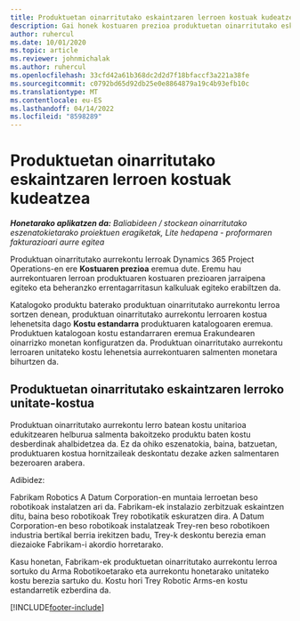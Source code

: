 ```yaml
---
title: Produktuetan oinarritutako eskaintzaren lerroen kostuak kudeatzea
description: Gai honek kostuaren prezioa produktuetan oinarritutako eskaintzaren lerroari aplikatzeari buruzko lerroei buruzko informazioa ematen du.
author: ruhercul
ms.date: 10/01/2020
ms.topic: article
ms.reviewer: johnmichalak
ms.author: ruhercul
ms.openlocfilehash: 33cfd42a61b368dc2d2d7f18bfaccf3a221a38fe
ms.sourcegitcommit: c0792bd65d92db25e0e8864879a19c4b93efb10c
ms.translationtype: MT
ms.contentlocale: eu-ES
ms.lasthandoff: 04/14/2022
ms.locfileid: "8598289"
---
```

# <a name="costing-product-based-quote-lines"></a>Produktuetan oinarritutako eskaintzaren lerroen kostuak kudeatzea

_**Honetarako aplikatzen da:** Baliabideen / stockean oinarritutako eszenatokietarako proiektuen eragiketak, Lite hedapena - proformaren fakturazioari aurre egitea_


Produktuan oinarritutako aurrekontu lerroak Dynamics 365 Project Operations-en ere **Kostuaren prezioa** eremua dute. Eremu hau aurrekontuaren lerroan produktuaren kostuaren prezioaren jarraipena egiteko eta beheranzko errentagarritasun kalkuluak egiteko erabiltzen da.

Katalogoko produktu baterako produktuan oinarritutako aurrekontu lerroa sortzen denean, produktuan oinarritutako aurrekontu lerroaren kostua lehenetsita dago **Kostu estandarra** produktuaren katalogoaren eremua. Produktuen katalogoan kostu estandarraren eremua Erakundearen oinarrizko monetan konfiguratzen da. Produktuan oinarritutako aurrekontu lerroaren unitateko kostu lehenetsia aurrekontuaren salmenten monetara bihurtzen da.

## <a name="unit-cost-on-a-product-based-quote-line"></a>Produktuetan oinarritutako eskaintzaren lerroko unitate-kostua

Produktuan oinarritutako aurrekontu lerro batean kostu unitarioa edukitzearen helburua salmenta bakoitzeko produktu baten kostu desberdinak ahalbidetzea da. Ez da ohiko eszenatokia, baina, batzuetan, produktuaren kostua hornitzaileak deskontatu dezake azken salmentaren bezeroaren arabera.

Adibidez:

Fabrikam Robotics A Datum Corporation-en muntaia lerroetan beso robotikoak instalatzen ari da. Fabrikam-ek instalazio zerbitzuak eskaintzen ditu, baina beso robotikoak Trey robotikatik eskuratzen dira. A Datum Corporation-en beso robotikoak instalatzeak Trey-ren beso robotikoen industria bertikal berria irekitzen badu, Trey-k deskontu berezia eman diezaioke Fabrikam-i akordio horretarako.

Kasu honetan, Fabrikam-ek produktuetan oinarritutako aurrekontu lerroa sortuko du Arma Robotikoetarako eta aurrekontu honetarako unitateko kostu berezia sartuko du. Kostu hori Trey Robotic Arms-en kostu estandarretik ezberdina da.


[!INCLUDE[footer-include](../../includes/footer-banner.md)]